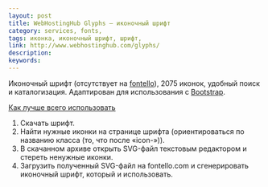 ```yaml
---
layout: post
title: WebHostingHub Glyphs — иконочный шрифт
category: services, fonts, 
tags: иконка, иконочный шрифт, шрифт, 
link: http://www.webhostinghub.com/glyphs/
description: 
keywords: 
---
```


<p>Иконочный шрифт (отсутствует на <a href="/search/id64">fontello</a>), 2075 иконок, удобный поиск и каталогизация. Адаптирован для использования с <a href="/search/id2">Bootstrap</a>.</p>
<div class="panel panel-code"><div class="panel-heading"><p class="panel-title"><a href="#collapse_64" data-toggle="collapse" class="local-link">
Как лучше всего использовать
</a></p></div><div class="panel-collapse collapse" id="collapse_64"><div class="panel-body">
<ol>
<li>Скачать шрифт.</li>
<li>Найти нужные иконки на странице шрифта (ориентироваться по названию класса (то, что после «icon-»)).</li>
<li>В скачанном архиве открыть SVG-файл текстовым редактором и стереть ненужные иконки.</li>
<li>Загрузить полученный SVG-файл на fontello.com и сгенерировать иконочный шрифт, который и использовать.</li>
</ol>
</div></div></div>
